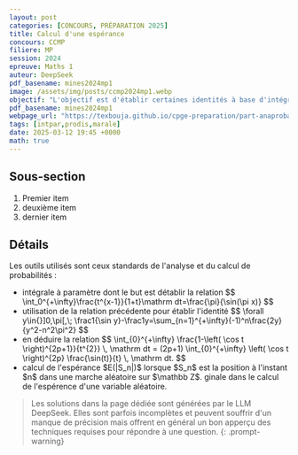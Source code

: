```yaml
---
layout: post
categories: [CONCOURS, PRÉPARATION 2025]
title: Calcul d'une espérance
concours: CCMP
filiere: MP
session: 2024
epreuve: Maths 1
auteur: DeepSeek 
pdf_basename: mines2024mp1
image: /assets/img/posts/ccmp2024mp1.webp
objectif: "L'objectif est d'établir certaines identités à base d'intégrales à paramètres et de sommes de séries de fonctions et ensuite de les utilsier de manière originale dans le calcul de l'espérence d'une variable aléatoire. "
pdf_basename: mines2024mp1
webpage_url: "https://texbouja.github.io/cpge-preparation/part-anaproba-3.html"
tags: [intpar,prodis,marale]
date: 2025-03-12 19:45 +0000
math: true
---
```


## Sous-section 
1. Premier item 
2. deuxième item
3. dernier item 

<div class="generic-card">
<h2> Détails </h2>
Les outils utilisés sont ceux standards de l'analyse et du calcul de probabilités : 
<ul>
<li> intégrale à paramètre dont le but est détablir la relation 
$$
\int_0^{+\infty}\frac{t^{x-1}}{1+t}\mathrm dt=\frac{\pi}{\sin(\pi x)}
$$
</li>

<li> utilisation de la relation précédente pour établir l'identité 
$$
\forall y\in{}]0,\pi[,\;
\frac1{\sin y}-\frac1y=\sum_{n=1}^{+\infty}(-1)^n\frac{2y}{y^2-n^2\pi^2}
$$
</li>

<li> en déduire la relation
$$
\int_{0}^{+\infty} \frac{1-\left( \cos t \right)^{2p+1}}{t^{2}} \, \mathrm dt = (2p+1) \int_{0}^{+\infty} \left( \cos t \right)^{2p} \frac{\sin(t)}{t} \, \mathrm dt.
$$
</li>

<li> calcul de l'espérance $E(|S_n|)$ lorsque $S_n$ est la position à l'instant $n$ dans une marche aléatoire sur $\mathbb Z$.
ginale dans le calcul de l'espérence d'une variable aléatoire. 
</li>
</ul>
</div>

> Les solutions dans la page dédiée sont générées par le LLM DeepSeek. Elles sont parfois incomplètes et peuvent souffrir d'un manque de précision mais offrent en général un bon apperçu des techniques requises pour répondre à une question. 
{: .prompt-warning} 

